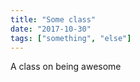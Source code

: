 ```yaml
---
title: "Some class"
date: "2017-10-30"
tags: ["something", "else"]
---
```


A class on being awesome
